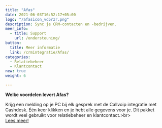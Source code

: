 ```yaml
---
title: "Afas"
date: 2021-06-03T16:52:17+05:00
logo: "/afasicon_vd5rzr.png"
description: Sync je CRM-contacten en -bedrijven.
meer_info:
  - title: Support
    url: /ondersteuning/
button:
  title: Meer informatie
  link: /crmintegratie/Afas/
categories:
  - Relatiebeheer
  - Klantcontact
new: true
weight: 6

---
```


**Welke voordelen levert Afas?**

Krijg een melding op je PC bij elk gesprek met de Callvoip integratie met Cashdesk. Één keer klikken en je hebt alle gegevens voor je. Dit pakket wordt veel gebruikt voor relatiebeheer en klantcontact.>br><br><a href="/crmintegratie/Cashdesk/" class="button">Lees meer!</a>
